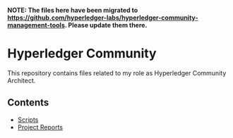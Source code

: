 **NOTE: The files here have been migrated to https://github.com/hyperledger-labs/hyperledger-community-management-tools. Please update them there.**


# Hyperledger Community
This repository contains files related to my role as Hyperledger Community Architect.

## Contents
* [Scripts](./scripts/README.md)
* [Project Reports](./project-reports/README.md)
